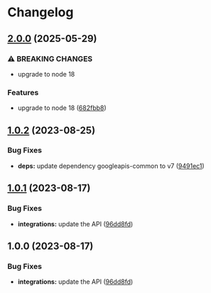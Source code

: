 # Changelog

## [2.0.0](https://github.com/googleapis/google-api-nodejs-client/compare/integrations-v1.0.2...integrations-v2.0.0) (2025-05-29)


### ⚠ BREAKING CHANGES

* upgrade to node 18

### Features

* upgrade to node 18 ([682fbb8](https://github.com/googleapis/google-api-nodejs-client/commit/682fbb869189ae92b3e9a194d37d0548af0c1f92))

## [1.0.2](https://github.com/googleapis/google-api-nodejs-client/compare/integrations-v1.0.1...integrations-v1.0.2) (2023-08-25)


### Bug Fixes

* **deps:** update dependency googleapis-common to v7 ([9491ec1](https://github.com/googleapis/google-api-nodejs-client/commit/9491ec1cdc3c413e7d73edcfcd59cf5c28a7c855))

## [1.0.1](https://github.com/googleapis/google-api-nodejs-client/compare/integrations-v1.0.0...integrations-v1.0.1) (2023-08-17)


### Bug Fixes

* **integrations:** update the API ([96dd8fd](https://github.com/googleapis/google-api-nodejs-client/commit/96dd8fd2c14ae586392b520daa489691e27e5ea7))

## 1.0.0 (2023-08-17)


### Bug Fixes

* **integrations:** update the API ([96dd8fd](https://github.com/googleapis/google-api-nodejs-client/commit/96dd8fd2c14ae586392b520daa489691e27e5ea7))
